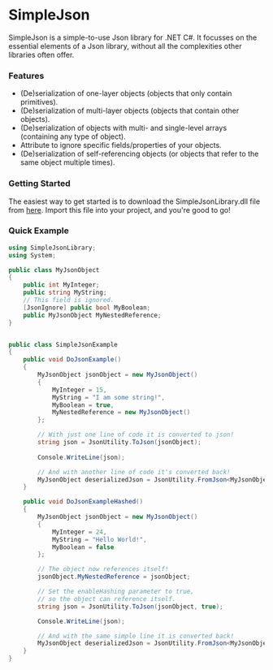 # SimpleJson
SimpleJson is a simple-to-use Json library for .NET C#.
It focusses on the essential elements of a Json library, without all the complexities other libraries often offer. 

### Features
  * (De)serialization of one-layer objects (objects that only contain primitives).
  * (De)serialization of multi-layer objects (objects that contain other objects).
  * (De)serialization of objects with multi- and single-level arrays (containing any type of object).
  * Attribute to ignore specific fields/properties of your objects. 
  * (De)serialization of self-referencing objects (or objects that refer to the same object multiple times).
  
### Getting Started
The easiest way to get started is to download the SimpleJsonLibrary.dll file from [here](https://github.com/willem88836/SimpleJson/releases). 
Import this file into your project, and you're good to go!

### Quick Example
``` cs
using SimpleJsonLibrary;
using System;

public class MyJsonObject
{
	public int MyInteger;
	public string MyString;
	// This field is ignored.
	[JsonIgnore] public bool MyBoolean;
	public MyJsonObject MyNestedReference;
}


public class SimpleJsonExample
{
	public void DoJsonExample()
	{
		MyJsonObject jsonObject = new MyJsonObject()
		{
			MyInteger = 15,
			MyString = "I am some string!",
			MyBoolean = true,
			MyNestedReference = new MyJsonObject()
		};

		// With just one line of code it is converted to json!
		string json = JsonUtility.ToJson(jsonObject);
		
		Console.WriteLine(json);

		// And with another line of code it's converted back!
		MyJsonObject deserializedJson = JsonUtility.FromJson<MyJsonObject>(json);
	}

	public void DoJsonExampleHashed()
	{
		MyJsonObject jsonObject = new MyJsonObject()
		{
			MyInteger = 24,
			MyString = "Hello World!",
			MyBoolean = false
		};

		// The object now references itself!
		jsonObject.MyNestedReference = jsonObject;

		// Set the enableHashing parameter to true, 
		// so the object can reference itself.
		string json = JsonUtility.ToJson(jsonObject, true);

		Console.WriteLine(json);

		// And with the same simple line it is converted back!
		MyJsonObject deserializedJson = JsonUtility.FromJson<MyJsonObject>(json);
	}
}
```
